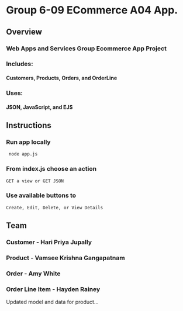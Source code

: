 # Group 6-09 ECommerce A04 App.

## Overview
### Web Apps and Services Group Ecommerce App Project

### Includes: 
#### Customers, Products, Orders, and OrderLine

### Uses: 
#### JSON, JavaScript, and EJS

## Instructions
### Run app locally
``` node app.js```
### From index.js choose an action
```GET a view or GET JSON```
### Use available buttons to 
```Create, Edit, Delete, or View Details```

## Team
### Customer - Hari Priya Jupally
### Product - Vamsee Krishna Gangapatnam
### Order - Amy White
### Order Line Item - Hayden Rainey



Updated model and data for product...
